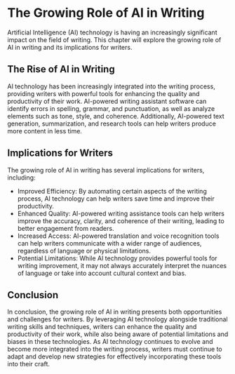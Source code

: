The Growing Role of AI in Writing
==========================================================

Artificial Intelligence (AI) technology is having an increasingly significant impact on the field of writing. This chapter will explore the growing role of AI in writing and its implications for writers.

The Rise of AI in Writing
-------------------------

AI technology has been increasingly integrated into the writing process, providing writers with powerful tools for enhancing the quality and productivity of their work. AI-powered writing assistant software can identify errors in spelling, grammar, and punctuation, as well as analyze elements such as tone, style, and coherence. Additionally, AI-powered text generation, summarization, and research tools can help writers produce more content in less time.

Implications for Writers
------------------------

The growing role of AI in writing has several implications for writers, including:

* Improved Efficiency: By automating certain aspects of the writing process, AI technology can help writers save time and improve their productivity.
* Enhanced Quality: AI-powered writing assistance tools can help writers improve the accuracy, clarity, and coherence of their writing, leading to better engagement from readers.
* Increased Access: AI-powered translation and voice recognition tools can help writers communicate with a wider range of audiences, regardless of language or physical limitations.
* Potential Limitations: While AI technology provides powerful tools for writing improvement, it may not always accurately interpret the nuances of language or take into account cultural context and bias.

Conclusion
----------

In conclusion, the growing role of AI in writing presents both opportunities and challenges for writers. By leveraging AI technology alongside traditional writing skills and techniques, writers can enhance the quality and productivity of their work, while also being aware of potential limitations and biases in these technologies. As AI technology continues to evolve and become more integrated into the writing process, writers must continue to adapt and develop new strategies for effectively incorporating these tools into their craft.
